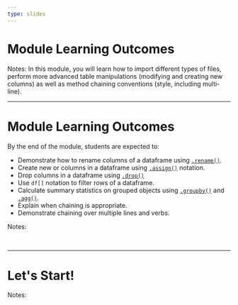 ```yaml
---
type: slides
---
```


# Module Learning Outcomes

Notes: 
In this module, you will learn how to import different types of files, perform more advanced table manipulations (modifying and creating new columns) as well as method chaining conventions (style, including multi-line).


---

# Module Learning Outcomes

By the end of the module, students are expected to:

- Demonstrate how to rename columns of a dataframe using [`.rename()`](https://pandas.pydata.org/pandas-docs/stable/reference/api/pandas.DataFrame.rename.html).
- Create new or columns in a dataframe using [`.assign()`](https://pandas.pydata.org/pandas-docs/stable/reference/api/pandas.DataFrame.assign.html) notation.
- Drop columns in a dataframe using [`.drop()`](https://pandas.pydata.org/pandas-docs/stable/reference/api/pandas.DataFrame.drop.html)
- Use `df[]` notation to filter rows of a dataframe.
- Calculate summary statistics on grouped objects using [`.groupby()`](https://pandas.pydata.org/pandas-docs/stable/reference/api/pandas.DataFrame.groupby.html) and [`.agg()`](https://pandas.pydata.org/pandas-docs/stable/reference/api/pandas.DataFrame.agg.html).
- Explain when chaining is appropriate.
- Demonstrate chaining over multiple lines and verbs.


Notes:

<br>

---

# Let's Start!

Notes:

<br>
